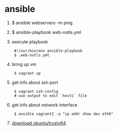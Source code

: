 # ansible

1. $ ansible webservers -m ping

1. $ ansible-playbook web-notls.yml

1. execute playbook

        #!/usr/bin/env ansible-playbook
        $ .web-notls.yml

1. bring up vm

        $ vagrant up

1. get info about ssh port

        $ vagrant ssh-config
        # use output to edit `hosts` file

1. get info about network interface

        $ ansible vagrant2 -a "ip addr show dev eth0"

1. [download ubuntu/trusty64](http://cloud-images.ubuntu.com/vagrant/trusty/current/trusty-server-cloudimg-amd64-vagrant-disk1.box)